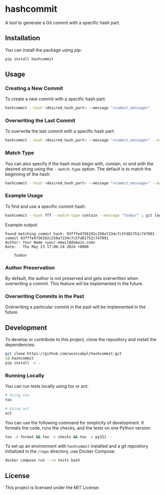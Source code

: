 # hashcommit

A tool to generate a Git commit with a specific hash part.

## Installation

You can install the package using pip:

```sh
pip install hashcommit
```

## Usage

### Creating a New Commit

To create a new commit with a specific hash part:

```sh
hashcommit --hash <desired_hash_part> --message "<commit_message>"
```

### Overwriting the Last Commit

To overwrite the last commit with a specific hash part:

```sh
hashcommit --hash <desired_hash_part> --message "<commit_message>" --overwrite
```

### Match Type

You can also specify if the hash must begin with, contain, or end with the desired string using the `--match-type` option. The default is to match the beginning of the hash:

```sh
hashcommit --hash <desired_hash_part> --message "<commit_message>" --match-type <begin|contain|end>
```

### Example Usage

To find and use a specific commit hash:

```sh
hashcommit --hash fff --match-type contain --message "foobar" ; git log -1 | cat
```

Example output:

```
Found matching commit hash: 93fffe4756192c250a7234c7c5fd81752c747091
commit 93fffe4756192c250a7234c7c5fd81752c747091
Author: Your Name <your-email@domain.com>
Date:   Thu May 23 17:06:24 2024 +0000

    foobar
```

### Author Preservation

By default, the author is not preserved and gets overwritten when overwriting a commit. This feature will be implemented in the future.

### Overwriting Commits in the Past

Overwriting a particular commit in the past will be implemented in the future.

## Development

To develop or contribute to this project, clone the repository and install the dependencies:

```sh
git clone https://github.com/wozniakpl/hashcommit.git
cd hashcommit
pip install -e .
```

### Running Locally

You can run tests locally using tox or act:

```sh
# Using tox
tox

# Using act
act
```

You can use the following command for simplicity of development. It formats the code, runs the checks, and the tests on one Python version:

```sh
tox -e format && tox -e checks && tox -e py311 --
```

To set up an environment with `hashcommit` installed and a git repository initialized in the `/repo` directory, use Docker Compose:

```sh
docker compose run --rm tests bash
```

## License

This project is licensed under the MIT License.
